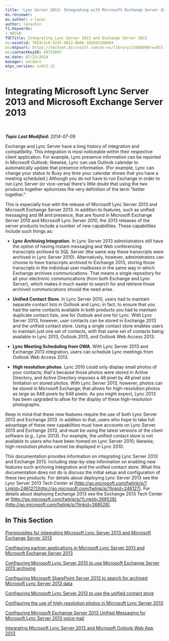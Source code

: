 ```yaml
---
title: 'Lync Server 2013: Integrating with Microsoft Exchange Server 2013'
ms.reviewer: 
ms.author: v-lanac
author: lanachin
f1.keywords:
- NOCSH
TOCTitle: Integrating Lync Server 2013 and Exchange Server 2013
ms:assetid: 795dc1c6-524f-4012-8b66-103b55198044
ms:mtpsurl: https://technet.microsoft.com/en-us/library/JJ688098(v=OCS.15)
ms:contentKeyID: 49733697
ms.date: 07/23/2014
manager: serdars
mtps_version: v=OCS.15
---
```


<div data-xmlns="http://www.w3.org/1999/xhtml">

<div class="topic" data-xmlns="http://www.w3.org/1999/xhtml" data-msxsl="urn:schemas-microsoft-com:xslt" data-cs="http://msdn.microsoft.com/">

<div data-asp="http://msdn2.microsoft.com/asp">

# Integrating Microsoft Lync Server 2013 and Microsoft Exchange Server 2013

</div>

<div id="mainSection">

<div id="mainBody">

<span> </span>

_**Topic Last Modified:** 2014-07-09_

Exchange and Lync Server have a long history of integration and compatibility. This integration is most noticeable within their respective client application. For example, Lync presence information can be reported in Microsoft Outlook; likewise, Lync can use Outlook calendar to automatically update that presence information. (For example, Lync can change your status to Busy any time your calendar shows that you have a meeting scheduled.) Although you do not have to run Exchange in order to run Lync Server (or vice-versa) there's little doubt that using the two products together epitomizes the very definition of the term "better together."

This is especially true with the release of Microsoft Lync Server 2013 and Microsoft Exchange Server 2013. In addition to features, such as unified messaging and IM and presence, that are found in Microsoft Exchange Server 2010 and Microsoft Lync Server 2010, the 2013 releases of the server products include a number of new capabilities. These capabilities include such things as:

  - **Lync Archiving Integration**. In Lync Server 2013 administrators still have the option of having instant messaging and Web conferencing transcripts archived to SQL Server (the same way these transcripts were archived in Lync Server 2010). Alternatively, however, administrators can choose to have transcripts archived to Exchange 2013, storing those transcripts in the individual user mailboxes in the same way in which Exchange archives communications. That means a single repository for all your electronic communications (from both Exchange and Lync Server), which makes it much easier to search for and retrieve those archived communications should the need arise.

  - **Unified Contact Store**. In Lync Server 2010, users had to maintain separate contact lists in Outlook and Lync; in fact, to ensure that you had the same contacts available in both products you had to maintain duplicate contact lists, one for Outlook and one for Lync. With Lync Server 2013, however, user contacts can be stored in Exchange 2013 and the unified contact store. Using a single contact store enables users to maintain just one set of contacts, with that same set of contacts being available in Lync 2013, Outlook 2013, and Outlook Web Access 2013.

  - **Lync Meeting Scheduling from OWA**. With Lync Server 2013 and Exchange 2013 integration, users can schedule Lync meetings from Outlook Web Access 2013.

  - **High resolution photos**. Lync 2010 could only display small photos of your contacts; that's because those photos were stored in Active Directory, and Active Directory imposes a 48 pixel by 48 pixel size limitation on stored photos. With Lync Server 2013, however, photos can be stored in Microsoft Exchange; that allows for high-resolution photos as large as 648 pixels by 648 pixels. As you might expect, Lync 2013 has been upgraded to allow for the display of these high-resolution photographs.

Keep in mind that these new features require the use of both Lync Server 2013 and Exchange 2013. In addition to that, users who hope to take full advantage of these new capabilities must have accounts on Lync Server 2013 and Exchange 2013, and must be using the latest versions of the client software (e.g., Lync 2013). For example, the unified contact store is not available to users who have been homed on Lync Server 2010; likewise, high-resolution photos cannot be displayed in Lync 2010.

This documentation provides information on integrating Lync Server 2013 and Exchange 2013. including step-by-step information on enabling new features such archiving Integration and the unified contact store. What this documentation does not do is discuss the initial setup and configuration of these two products. For details about deploying Lync Server 2013 see the Lync Server 2013 Tech Center at [http://go.microsoft.com/fwlink/p/?LinkId=246127](http://go.microsoft.com/fwlink/p/?linkid=246127). For details about deploying Exchange 2013 see the Exchange 2013 Tech Center at [http://go.microsoft.com/fwlink/p/?LinkId=268528](http://go.microsoft.com/fwlink/p/?linkid=268528).

<div>

## In This Section

[Prerequisites for integrating Microsoft Lync Server 2013 and Microsoft Exchange Server 2013](lync-server-2013-prerequisites-for-integrating-with-exchange-server-2013.md)

[Configuring partner applications in Microsoft Lync Server 2013 and Microsoft Exchange Server 2013](lync-server-2013-configuring-partner-applications-in-lync-server-2013-and-exchange-server-2013.md)

[Configuring Microsoft Lync Server 2013 to use Microsoft Exchange Server 2013 archiving](configuring-lync-server-2013-to-use-microsoft-exchange-server-2013-archiving.md)

[Configuring Microsoft SharePoint Server 2013 to search for archived Microsoft Lync Server 2013 data](lync-server-2013-configuring-microsoft-sharepoint-server-2013-to-search-for-archived-lync-server-2013-data.md)

[Configuring Microsoft Lync Server 2013 to use the unified contact store](lync-server-2013-configuring-lync-server-to-use-the-unified-contact-store.md)

[Configuring the use of high-resolution photos in Microsoft Lync Server 2013](lync-server-2013-configuring-the-use-of-high-resolution-photos.md)

[Configuring Microsoft Exchange Server 2013 Unified Messaging for Microsoft Lync Server 2013 voice mail](lync-server-2013-configuring-microsoft-exchange-server-2013-unified-messaging-for-lync-server-2013-voice-mail.md)

[Integrating Microsoft Lync Server 2013 and Microsoft Outlook Web App 2013](lync-server-2013-integrating-lync-server-and-outlook-web-app-2013.md)

</div>

</div>

<span> </span>

</div>

</div>

</div>

